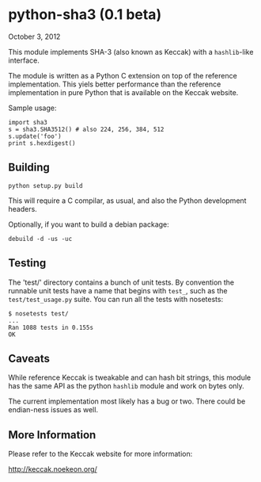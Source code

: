 # python-sha3 (0.1 beta)
October 3, 2012

This module implements SHA-3 (also known as Keccak) with a
`hashlib`-like interface.

The module is written as a Python C extension on top of the reference
implementation. This yiels better performance than the reference
implementation in pure Python that is available on the Keccak website.

Sample usage:

    import sha3
    s = sha3.SHA3512() # also 224, 256, 384, 512
    s.update('foo')
    print s.hexdigest()

## Building

    python setup.py build

This will require a C compilar, as usual, and also the Python
development headers.

Optionally, if you want to build a debian package:

    debuild -d -us -uc

## Testing

The 'test/' directory contains a bunch of unit tests. By convention
the runnable unit tests have a name that begins with `test_`, such as
the `test/test_usage.py` suite. You can run all the tests with
nosetests:

    $ nosetests test/
    ...
    Ran 1088 tests in 0.155s
    OK

## Caveats

While reference Keccak is tweakable and can hash bit strings, this
module has the same API as the python `hashlib` module and work on
bytes only.

The current implementation most likely has a bug or two. There could
be endian-ness issues as well.

## More Information

Please refer to the Keccak website for more information:

http://keccak.noekeon.org/
